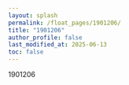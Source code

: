 ```yaml
---
layout: splash
permalink: /float_pages/1901206/
title: "1901206"
author_profile: false
last_modified_at: 2025-06-13
toc: false
---
```

 
1901206
